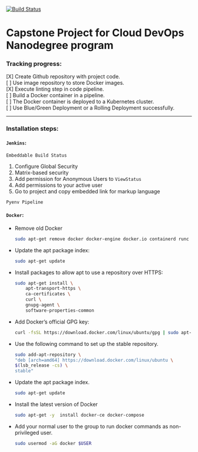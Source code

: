 [![Build Status](http://ec2-35-166-30-226.us-west-2.compute.amazonaws.com:8080/buildStatus/icon?job=capstone-cloud-devops%2Fmaster)](http://ec2-35-166-30-226.us-west-2.compute.amazonaws.com:8080/job/capstone-cloud-devops/job/master/)
# Capstone Project for Cloud DevOps Nanodegree program


### Tracking progress: <br>
[X] Create Github repository with project code. <br>
[ ] Use image repository to store Docker images. <br>
[X] Execute linting step in code pipeline. <br>
[ ] Build a Docker container in a pipeline. <br>
[ ] The Docker container is deployed to a Kubernetes cluster. <br>
[ ] Use Blue/Green Deployment or a Rolling Deployment successfully. <br>

---

### Installation steps:

#### `Jenkins`:
`Embeddable Build Status`
1. Configure Global Security
2. Matrix-based security
3. Add permission for Anonymous Users to `ViewStatus`
4. Add permissions to your active user
5. Go to project and copy embedded link for markup language

`Pyenv Pipeline`

#### `Docker`:

- Remove old Docker
    ```bash
    sudo apt-get remove docker docker-engine docker.io containerd runc
    ```
- Update the apt package index:
    ```bash
    sudo apt-get update
    ```
- Install packages to allow apt to use a repository over HTTPS:
    ```bash
    sudo apt-get install \
        apt-transport-https \
        ca-certificates \
        curl \
        gnupg-agent \
        software-properties-common
    ```
- Add Docker’s official GPG key:
    ```bash
    curl -fsSL https://download.docker.com/linux/ubuntu/gpg | sudo apt-key add -
    ```
- Use the following command to set up the stable repository.
    ```bash
    sudo add-apt-repository \
   "deb [arch=amd64] https://download.docker.com/linux/ubuntu \
   $(lsb_release -cs) \
   stable"
    ```
- Update the apt package index.
    ```bash
    sudo apt-get update
    ```
- Install the latest version of Docker
    ```bash
    sudo apt-get -y  install docker-ce docker-compose
    ```
- Add your normal user to the group to run docker commands as non-privileged user.
    ```bash
    sudo usermod -aG docker $USER
    ```